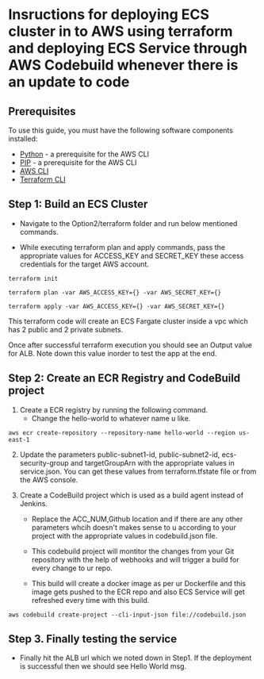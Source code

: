 # Insructions for deploying ECS cluster in to AWS using terraform and deploying ECS Service through AWS Codebuild whenever there is an update to code

## Prerequisites

To use this guide, you must have the following software components installed:

+ [Python](http://docs.python-guide.org/en/latest/starting/installation/) - a prerequisite for the AWS CLI
+ [PIP](https://pip.pypa.io/en/stable/installing/) - a prerequisite for the AWS CLI
+ [AWS CLI](http://docs.aws.amazon.com/cli/latest/userguide/installing.html)
+ [Terraform CLI](https://learn.hashicorp.com/tutorials/terraform/install-cli)

## Step 1: Build an ECS Cluster

+ Navigate to the Option2/terraform folder and run below mentioned commands.

+ While executing terraform plan and apply commands, pass the appropriate values for ACCESS_KEY and SECRET_KEY these access credentials for the target AWS account.

```
terraform init

terraform plan -var AWS_ACCESS_KEY={} -var AWS_SECRET_KEY={}

terraform apply -var AWS_ACCESS_KEY={} -var AWS_SECRET_KEY={}
```

This terraform code will create an ECS Fargate cluster inside a vpc which has 2 public and 2 private subnets.

Once after successful terraform execution you should see an Output value for ALB. Note down this value inorder to test the app at the end.

## Step 2: Create an ECR Registry and CodeBuild project

1. Create a ECR registry by running the following command.
    + Change the hello-world to whatever name u like.

```
aws ecr create-repository --repository-name hello-world --region us-east-1
```

2. Update the parameters public-subnet1-id, public-subnet2-id, ecs-security-group and targetGroupArn with the appropriate values in service.json. You can get these values from terraform.tfstate file or from the AWS console.

3. Create a CodeBuild project which is used as a build agent instead of Jenkins.

    + Replace the ACC_NUM,Github location and if there are any other parameters whcih doesn't makes sense to u according to your project with the appropriate values in codebuild.json file.

    + This codebuild project will montitor the changes from your Git repository with the help of webhooks and will trigger a build for every change to ur repo.

    + This build will create a docker image as per ur Dockerfile and this image gets pushed to the ECR repo and also ECS Service will get refreshed every time with this build.

```
aws codebuild create-project --cli-input-json file://codebuild.json
```

## Step 3. Finally testing the service

+ Finally hit the ALB url which we noted down in Step1. If the deployment is successful then we should see Hello World msg.
